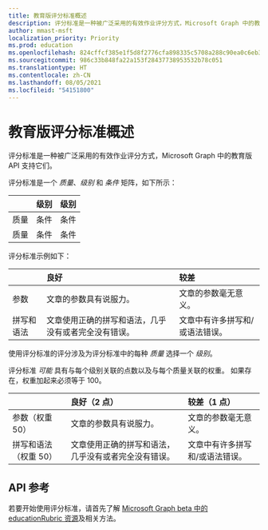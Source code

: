 ```yaml
---
title: 教育版评分标准概述
description: 评分标准是一种被广泛采用的有效作业评分方式，Microsoft Graph 中的教育版 API 支持它们。
author: mmast-msft
localization_priority: Priority
ms.prod: education
ms.openlocfilehash: 824cffcf385e1f5d8f2776cfa898335c5708a288c90ea0c6eb3bc01d02958eb5
ms.sourcegitcommit: 986c33b848fa22a153f28437738953532b78c051
ms.translationtype: HT
ms.contentlocale: zh-CN
ms.lasthandoff: 08/05/2021
ms.locfileid: "54151800"
---
```

# <a name="education-rubric-overview"></a>教育版评分标准概述

评分标准是一种被广泛采用的有效作业评分方式，Microsoft Graph 中的教育版 API 支持它们。

评分标准是一个 *质量*、*级别* 和 *条件* 矩阵，如下所示：

| &nbsp;  | 级别     | 级别     |
|:--------|:----------|:----------|
| 质量 | 条件 | 条件 |
| 质量 | 条件 | 条件 |

评分标准示例如下：

| &nbsp;               | 良好                                                              | 较差                                                      |
|:---------------------|:------------------------------------------------------------------|:----------------------------------------------------------|
| 参数             | 文章的参数具有说服力。                               | 文章的参数毫无意义。                 |
| 拼写和语法 | 文章使用正确的拼写和语法，几乎没有或者完全没有错误。 | 文章中有许多拼写和/或语法错误。 |

使用评分标准的评分涉及为评分标准中的每种 *质量* 选择一个 *级别*。

评分标准 *可能* 具有与每个级别关联的点数以及与每个质量关联的权重。  如果存在，权重加起来必须等于 100。

| &nbsp;                           | 良好（2 点）                                                   | 较差（1 点）                                            |
|:---------------------------------|:------------------------------------------------------------------|:----------------------------------------------------------|
| 参数（权重 50）             | 文章的参数具有说服力。                               | 文章的参数毫无意义。                 |
| 拼写和语法（权重 50） | 文章使用正确的拼写和语法，几乎没有或者完全没有错误。 | 文章中有许多拼写和/或语法错误。 |

## <a name="api-reference"></a>API 参考

若要开始使用评分标准，请首先了解 [Microsoft Graph beta 中的 educationRubric 资源](/graph/api/resources/educationrubric?view=graph-rest-beta)及相关方法。
